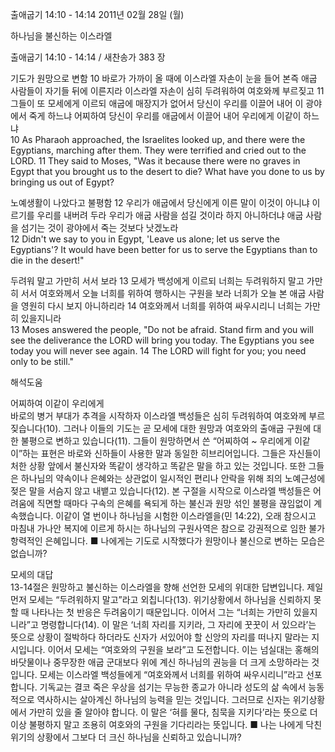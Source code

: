 출애굽기 14:10 - 14:14 
2011년 02월 28일 (월)

하나님을 불신하는 이스라엘



출애굽기 14:10 - 14:14 / 새찬송가 383 장


기도가 원망으로 변함
10 바로가 가까이 올 때에 이스라엘 자손이 눈을 들어 본즉 애굽 사람들이 자기들 뒤에 이른지라 이스라엘 자손이 심히 두려워하여 여호와께 부르짖고 11 그들이 또 모세에게 이르되 애굽에 매장지가 없어서 당신이 우리를 이끌어 내어 이 광야에서 죽게 하느냐 어찌하여 당신이 우리를 애굽에서 이끌어 내어 우리에게 이같이 하느냐  
10 As Pharaoh approached, the Israelites looked up, and there were the Egyptians, marching after them. They were terrified and cried out to the LORD. 11 They said to Moses, "Was it because there were no graves in Egypt that you brought us to the desert to die? What have you done to us by bringing us out of Egypt? 

노예생활이 나았다고 불평함
12 우리가 애굽에서 당신에게 이른 말이 이것이 아니냐 이르기를 우리를 내버려 두라 우리가 애굽 사람을 섬길 것이라 하지 아니하더냐 애굽 사람을 섬기는 것이 광야에서 죽는 것보다 낫겠노라  
12 Didn't we say to you in Egypt, 'Leave us alone; let us serve the Egyptians'? It would have been better for us to serve the Egyptians than to die in the desert!" 

두려워 말고 가만히 서서 보라
13 모세가 백성에게 이르되 너희는 두려워하지 말고 가만히 서서 여호와께서 오늘 너희를 위하여 행하시는 구원을 보라 너희가 오늘 본 애굽 사람을 영원히 다시 보지 아니하리라 14 여호와께서 너희를 위하여 싸우시리니 너희는 가만히 있을지니라  
13 Moses answered the people, "Do not be afraid. Stand firm and you will see the deliverance the LORD will bring you today. The Egyptians you see today you will never see again. 14 The LORD will fight for you; you need only to be still."

해석도움





어찌하여 이같이 우리에게  
바로의 병거 부대가 추격을 시작하자 이스라엘 백성들은 심히 두려워하여 여호와께 부르짖습니다(10). 그러나 이들의 기도는 곧 모세에 대한 원망과 여호와의 출애굽 구원에 대한 불평으로 변하고 있습니다(11). 그들이 원망하면서 쓴 “어찌하여 ~ 우리에게 이같이”하는 표현은 바로와 신하들이 사용한 말과 동일한 히브리어입니다. 그들은 자신들이 처한 상황 앞에서 불신자와 똑같이 생각하고 똑같은 말을 하고 있는 것입니다. 또한 그들은 하나님의 약속이나 은혜와는 상관없이 일시적인 편리나 안락을 위해 죄의 노예근성에 젖은 말을 서슴지 않고 내뱉고 있습니다(12). 본 구절을 시작으로 이스라엘 백성들은 어려움에 직면할 때마다 구속의 은혜를 욕되게 하는 불신과 원망 섞인 불평을 끊임없이 계속했습니다. 이같이 열 번이나 하나님을 시험한 이스라엘을(민 14:22), 오래 참으시고 마침내 가나안 복지에 이르게 하시는 하나님의 구원사역은 참으로 강권적으로 임한 불가항력적인 은혜입니다. 
■ 나에게는 기도로 시작했다가 원망이나 불신으로 변하는 모습은 없습니까?

모세의 대답  
13-14절은 원망하고 불신하는 이스라엘을 향해 선언한 모세의 위대한 답변입니다. 제일 먼저 모세는 “두려워하지 말고”라고 외칩니다(13). 위기상황에서 하나님을 신뢰하지 못할 때 나타나는 첫 반응은 두려움이기 때문입니다. 이어서 그는 “너희는 가만히 있을지니라”고 명령합니다(14). 이 말은 ‘너희 자리를 지키라, 그 자리에 꿋꿋이 서 있으라’는 뜻으로 상황이 절박하다 하더라도 신자가 서있어야 할 신앙의 자리를 떠나지 말라는 지시입니다. 이어서 모세는 “여호와의 구원을 보라”고 도전합니다. 이는 넘실대는 홍해의 바닷물이나 중무장한 애굽 군대보다 위에 계신 하나님의 권능을 더 크게 소망하라는 것입니다. 모세는 이스라엘 백성들에게 “여호와께서 너희를 위하여 싸우시리니”라고 선포합니다. 기독교는 결코 죽은 우상을 섬기는 무능한 종교가 아니라 성도의 삶 속에서 능동적으로 역사하시는 살아계신 하나님의 능력을 믿는 것입니다. 그러므로 신자는 위기상황에서 가만히 있을 줄 알아야 합니다. 이 말은 ‘혀를 물다, 침묵을 지키다’라는 뜻으로 더 이상 불평하지 말고 조용히 여호와의 구원을 기다리라는 뜻입니다.
■ 나는 나에게 닥친 위기의 상황에서 그보다 더 크신 하나님을 신뢰하고 있습니니까?